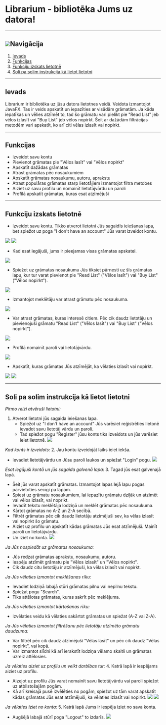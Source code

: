 # Librarium - bibliotēka Jums uz datora!

---

## ![](screenshots/compass.png)Navigācija
1. [Ievads](#ievads)
2. [Funkcijas](#funkcijas)
3. [Funkciju izskats lietotnē](#funkciju-izskats-lietotnē)
4. [Soli pa solim instrukcija kā lietot lietotni](#soli-pa-solim-instrukcija-kā-lietot-lietotni)

---

## Ievads

Librarium ir bibliotēka uz jūsu datora lietotnes veidā. Veidota izmantojot JavaFX.
Tas ir veids apskatīt un iepazīties ar visādām grāmatām. Ja kāda iepatīkas un vēlies atzīmēt to,
tad šo grāmatu vari pielikt pie "Read List" jeb vēlos izlasīt vai "Buy List" jeb vēlos nopirkt.
Šeit ar dažādām filtrācijas metodēm vari apskatīt, ko arī citi vēlas izlasīt vai nopirkt.

---

## Funkcijas
* Izveidot savu kontu
* Pievienot grāmatas pie "Vēlos lasīt" vai "Vēlos nopirkt"
* Apskatīt dažādas grāmatas
* Atrast grāmatas pēc nosaukumiem
* Apskatīt grāmatas nosaukumu, autoru, aprakstu
* Atrast populāras grāmatas starp lietotājiem izmantojot filtra metdoes
* Aiziet uz savu profilu un nomainīt lietotājvārdu un paroli
* Profilā apskatīt grāmatas, kuras esat atzīmējuši

---

## Funkciju izskats lietotnē
* Izveidot savu kontu. Tikko atverot lietotni Jūs sagaidīs ieiešanas lapa,
bet spiežot uz poga "I don't have an account" Jūs varat izveidot kontu.

![](screenshots/loginPage.png)
![](screenshots/realRegisterPage.png)
* Kad esat iegājuši, jums ir pieejamas visas grāmatas apskatei.

![](screenshots/mainPage.png)
* Spiežot uz grāmatas nosaukumu Jūs tiksiet pārnesti uz šīs grāmatas lapu,
kur tur varat pievienot pie "Read List" ("Vēlos lasīt") vai "Buy List" ("Vēlos nopirkt").

![](screenshots/bookPage.png)
* Izmantojot meklētāju var atrast grāmatu pēc nosaukuma.

![](screenshots/searchPage.png)
* Var atrast grāmatas, kuras interesē citiem. Pēc cik daudz lietotāju un pievienojuši grāmatu
"Read List" ("Vēlos lasīt") vai "Buy List" ("Vēlos nopirkt").

![](screenshots/filterSS.png)
* Profilā nomainīt paroli vai lietotājvārdu.

![](screenshots/profile1.png)
* Apskatīt, kuras grāmatas Jūs atzīmējāt, ka vēlaties izlasīt vai nopirkt.

![](screenshots/profile2.png)
![](screenshots/profile3.png)

---

## Soli pa solim instrukcija kā lietot lietotni

_Pirmo reizi atvēruši lietotni:_
1. Atverot lietotni jūs sagaida ieiešanas lapa.
   * Spiežot uz "I don't have an account" Jūs varēsiet reģistrēties lietonē ievadot savu lietotāj vārdu un paroli.
   * Tad spiežot pogu "Register" jūsu konts tiks izveidots un jūs varēsiet ieiet lietotnē.
     ![](screenshots/realRegisterPage.png)


_Kad konts ir izveidots:_
2. Jau kontu izveidojāt laiks ieiet iekša.
   * Ievadiet lietotājvārdu un Jūsu paroli laukos un spiežat "Login" pogu.
     ![](screenshots/realLoginPage.png)

_Esat iegājuši kontā un jūs sagaida galvenā lapa:_
3. Tagad jūs esat galvenajā lapā. 
   * Šeit jūs varat apskatīt grāmatas. Izmantojot lapas lejā lapu pogas pārvietoties secīgi pa lapām.
   * Spiest uz grāmatu nosaukumiem, lai iepazītu grāmatu dziļāk un atzīmēt vai vēlos izlasīt, vai noprikt.
   * Ievadīt tekstu meklētāja lodziņā un meklēt grāmatas pēc nosaukuma.
   * Kārtot grāmatas no A-Z un Z-A secībā.
   * Filtrēt grāmatas pēc cik daudz lietotāju atzīmējuši sev, ka vēlas izlasīt vai nopirkt šo grāmatu.
   * Aiziet uz profilu un apskatīt kādas grāmatas Jūs esat atzīmējuši. Mainīt paroli un lietotājvārdu.
   * Un iziet no konta.
   ![](screenshots/mainPageWithArrows.png)


_Ja Jūs nospiedāt uz grāmatas nosaukuma:_
* Jūs redzat grāmatas aprakstu, nosaukumu, autoru.
* Iespēju atzīmēt grāmatu pie "Vēlos izlasīt" un "Vēlos nopirkt".
* Cik daudz citu lietotāju ir atzīmējuši, ka vēlas izlasīt vai nopirkt.


_Ja Jūs vēlaties izmantot meklēšanas rīku:_
* Ievadiet lodziņā labajā stūri grāmatas pilnu vai nepilnu tekstu.
* Spiežat pogu "Search".
* Tiks attēlotas grāmatas, kuras sakrīt pēc meklējuma.


_Ja Jūs vēlaties izmantot kārtošanas rīku:_
* Izvēlaties veidu kā vēlaties sakārtot grāmatas un spiežat (A-Z vai Z-A).


_Ja Jūs vēlaties izmantot filtrēšanu pēc lietotāju atzīmēto grāmatu daudzuma:_
* Var filtrēt pēc cik daudz atzīmējuši "Vēlas lasīt" un pēc cik daudz "Vēlas nopirkt", vai kopā.
* Var izmantot slīdni kā arī ierakstīt lodziņa vēlamo skaitli un grāmatas uzreiz attēlosies.

_Ja vēlaties aiziet uz profilu un veikt darbības tur:_
4. Katrā lapā ir iespējams aiziet uz profilu.
   * Aizejot uz profilu Jūs varat nomainīt savu lietotājvārdu vai paroli spiežot uz atbilstošajām pogām.
   * Kā arī kreisajā pusē izvēlēties no pogām, spiežot uz tām varat apskatīt kādas grāmatas Jūs esat atzīmējuši, ka vēlaties izlasīt vai nopirkt.
   ![](screenshots/profile1.png)
   ![](screenshots/profile2.png)

_Ja vēlaties iziet no konta:_
5. Katrā lapā Jums ir iespēja iziet no sava konta.
   * Augšējā labajā stūrī poga "Logout" to izdarīs. 
   ![](screenshots/readListSS.png)